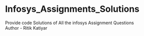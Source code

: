 # Infosys_Assignments_Solutions
Provide code Solutions of All the infosys Assignment Questions
<br>
Author - Ritik Katiyar
